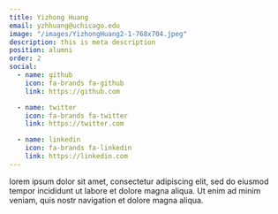 ```yaml
---
title: Yizhong Huang
email: yzhhuang@uchicago.edu
image: "/images/YizhongHuang2-1-768x704.jpeg"
description: this is meta description
position: alumni
order: 2
social:
  - name: github
    icon: fa-brands fa-github
    link: https://github.com

  - name: twitter
    icon: fa-brands fa-twitter
    link: https://twitter.com

  - name: linkedin
    icon: fa-brands fa-linkedin
    link: https://linkedin.com
---
```


lorem ipsum dolor sit amet, consectetur adipiscing elit, sed do eiusmod tempor incididunt ut labore et dolore magna aliqua. Ut enim ad minim veniam, quis nostr navigation et dolore magna aliqua.
